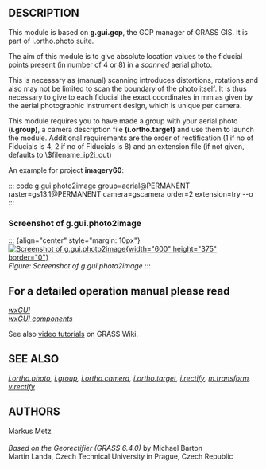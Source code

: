 ## DESCRIPTION

This module is based on **g.gui.gcp**, the GCP manager of GRASS GIS. It
is part of i.ortho.photo suite.

The aim of this module is to give absolute location values to the
fiducial points present (in number of 4 or 8) in a *scanned* aerial
photo.

This is necessary as (manual) scanning introduces distortions, rotations
and also may not be limited to scan the boundary of the photo itself. It
is thus necessary to give to each fiducial the exact coordinates in mm
as given by the aerial photographic instrument design, which is unique
per camera.

This module requires you to have made a group with your aerial photo
**(i.group)**, a camera description file **(i.ortho.target)** and use
them to launch the module. Additional requirements are the order of
rectification (1 if no of Fiducials is 4, 2 if no of Fiducials is 8) and
an extension file (if not given, defaults to \\\$filename_ip2i_out)

An example for project **imagery60**:

::: code
    g.gui.photo2image group=aerial@PERMANENT raster=gs13.1@PERMANENT camera=gscamera order=2 extension=try --o
:::

### Screenshot of g.gui.photo2image

::: {align="center" style="margin: 10px"}
[![Screenshot of
g.gui.photo2image](wxGUI_iphoto2image_frame.jpg){width="600"
height="375" border="0"}](wxGUI_iphoto2image_frame.jpg)\
*Figure: Screenshot of g.gui.photo2image*
:::

## For a detailed operation manual please read

*[wxGUI](wxGUI.html)\
[wxGUI components](wxGUI.components.html)*

See also [video
tutorials](https://grasswiki.osgeo.org/wiki/WxGUI/Video_tutorials#Georectifier)
on GRASS Wiki.

## SEE ALSO

*[i.ortho.photo](i.ortho.photo.html), [i.group](i.group.html),
[i.ortho.camera](i.ortho.camera.html),
[i.ortho.target](i.ortho.target.html), [i.rectify](i.rectify.html),
[m.transform](m.transform.html), [v.rectify](v.rectify.html)*

## AUTHORS

Markus Metz\
\
*Based on the Georectifier (GRASS 6.4.0)* by Michael Barton\
Martin Landa, Czech Technical University in Prague, Czech Republic
